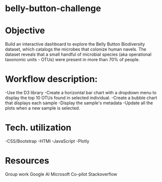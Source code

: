 # belly-button-challenge

# Objective
Build an interactive dashboard to explore the Belly Button Biodiversity dataset, which catalogs the microbes that colonize human navels. The dataset reveals that a small handful of microbial species (aka operational taxonomic units - OTUs) were present in more than 70% of people.

# Workflow description:
-Use the D3 library
-Create a horizontal bar chart with a dropdown menu to display the top 10 OTUs found in selected individual.
-Create a bubble chart that displays each sample
-Display the sample's metadata
-Update all the plots when a new sample is selected.

# Tech. utilization
-CSS/Bootstrap
-HTMl
-JavaScript
-Plotly

# Resources
Group work
Google AI
Microsoft Co-pilot
Stackoverflow
